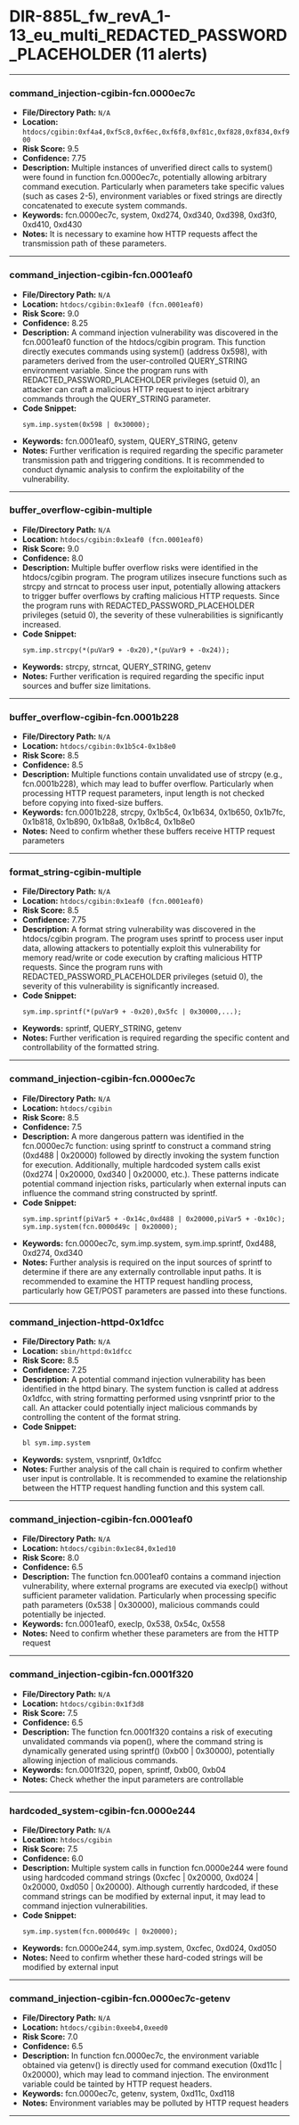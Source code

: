 # DIR-885L_fw_revA_1-13_eu_multi_REDACTED_PASSWORD_PLACEHOLDER (11 alerts)

---

### command_injection-cgibin-fcn.0000ec7c

- **File/Directory Path:** `N/A`
- **Location:** `htdocs/cgibin:0xf4a4,0xf5c8,0xf6ec,0xf6f8,0xf81c,0xf828,0xf834,0xf900`
- **Risk Score:** 9.5
- **Confidence:** 7.75
- **Description:** Multiple instances of unverified direct calls to system() were found in function fcn.0000ec7c, potentially allowing arbitrary command execution. Particularly when parameters take specific values (such as cases 2-5), environment variables or fixed strings are directly concatenated to execute system commands.
- **Keywords:** fcn.0000ec7c, system, 0xd274, 0xd340, 0xd398, 0xd3f0, 0xd410, 0xd430
- **Notes:** It is necessary to examine how HTTP requests affect the transmission path of these parameters.

---
### command_injection-cgibin-fcn.0001eaf0

- **File/Directory Path:** `N/A`
- **Location:** `htdocs/cgibin:0x1eaf0 (fcn.0001eaf0)`
- **Risk Score:** 9.0
- **Confidence:** 8.25
- **Description:** A command injection vulnerability was discovered in the fcn.0001eaf0 function of the htdocs/cgibin program. This function directly executes commands using system() (address 0x598), with parameters derived from the user-controlled QUERY_STRING environment variable. Since the program runs with REDACTED_PASSWORD_PLACEHOLDER privileges (setuid 0), an attacker can craft a malicious HTTP request to inject arbitrary commands through the QUERY_STRING parameter.
- **Code Snippet:**
  ```
  sym.imp.system(0x598 | 0x30000);
  ```
- **Keywords:** fcn.0001eaf0, system, QUERY_STRING, getenv
- **Notes:** Further verification is required regarding the specific parameter transmission path and triggering conditions. It is recommended to conduct dynamic analysis to confirm the exploitability of the vulnerability.

---
### buffer_overflow-cgibin-multiple

- **File/Directory Path:** `N/A`
- **Location:** `htdocs/cgibin:0x1eaf0 (fcn.0001eaf0)`
- **Risk Score:** 9.0
- **Confidence:** 8.0
- **Description:** Multiple buffer overflow risks were identified in the htdocs/cgibin program. The program utilizes insecure functions such as strcpy and strncat to process user input, potentially allowing attackers to trigger buffer overflows by crafting malicious HTTP requests. Since the program runs with REDACTED_PASSWORD_PLACEHOLDER privileges (setuid 0), the severity of these vulnerabilities is significantly increased.
- **Code Snippet:**
  ```
  sym.imp.strcpy(*(puVar9 + -0x20),*(puVar9 + -0x24));
  ```
- **Keywords:** strcpy, strncat, QUERY_STRING, getenv
- **Notes:** Further verification is required regarding the specific input sources and buffer size limitations.

---
### buffer_overflow-cgibin-fcn.0001b228

- **File/Directory Path:** `N/A`
- **Location:** `htdocs/cgibin:0x1b5c4-0x1b8e0`
- **Risk Score:** 8.5
- **Confidence:** 8.5
- **Description:** Multiple functions contain unvalidated use of strcpy (e.g., fcn.0001b228), which may lead to buffer overflow. Particularly when processing HTTP request parameters, input length is not checked before copying into fixed-size buffers.
- **Keywords:** fcn.0001b228, strcpy, 0x1b5c4, 0x1b634, 0x1b650, 0x1b7fc, 0x1b818, 0x1b890, 0x1b8a8, 0x1b8c4, 0x1b8e0
- **Notes:** Need to confirm whether these buffers receive HTTP request parameters

---
### format_string-cgibin-multiple

- **File/Directory Path:** `N/A`
- **Location:** `htdocs/cgibin:0x1eaf0 (fcn.0001eaf0)`
- **Risk Score:** 8.5
- **Confidence:** 7.75
- **Description:** A format string vulnerability was discovered in the htdocs/cgibin program. The program uses sprintf to process user input data, allowing attackers to potentially exploit this vulnerability for memory read/write or code execution by crafting malicious HTTP requests. Since the program runs with REDACTED_PASSWORD_PLACEHOLDER privileges (setuid 0), the severity of this vulnerability is significantly increased.
- **Code Snippet:**
  ```
  sym.imp.sprintf(*(puVar9 + -0x20),0x5fc | 0x30000,...);
  ```
- **Keywords:** sprintf, QUERY_STRING, getenv
- **Notes:** Further verification is required regarding the specific content and controllability of the formatted string.

---
### command_injection-cgibin-fcn.0000ec7c

- **File/Directory Path:** `N/A`
- **Location:** `htdocs/cgibin`
- **Risk Score:** 8.5
- **Confidence:** 7.5
- **Description:** A more dangerous pattern was identified in the fcn.0000ec7c function: using sprintf to construct a command string (0xd488 | 0x20000) followed by directly invoking the system function for execution. Additionally, multiple hardcoded system calls exist (0xd274 | 0x20000, 0xd340 | 0x20000, etc.). These patterns indicate potential command injection risks, particularly when external inputs can influence the command string constructed by sprintf.
- **Code Snippet:**
  ```
  sym.imp.sprintf(piVar5 + -0x14c,0xd488 | 0x20000,piVar5 + -0x10c);
  sym.imp.system(fcn.0000d49c | 0x20000);
  ```
- **Keywords:** fcn.0000ec7c, sym.imp.system, sym.imp.sprintf, 0xd488, 0xd274, 0xd340
- **Notes:** Further analysis is required on the input sources of sprintf to determine if there are any externally controllable input paths. It is recommended to examine the HTTP request handling process, particularly how GET/POST parameters are passed into these functions.

---
### command_injection-httpd-0x1dfcc

- **File/Directory Path:** `N/A`
- **Location:** `sbin/httpd:0x1dfcc`
- **Risk Score:** 8.5
- **Confidence:** 7.25
- **Description:** A potential command injection vulnerability has been identified in the httpd binary. The system function is called at address 0x1dfcc, with string formatting performed using vsnprintf prior to the call. An attacker could potentially inject malicious commands by controlling the content of the format string.
- **Code Snippet:**
  ```
  bl sym.imp.system
  ```
- **Keywords:** system, vsnprintf, 0x1dfcc
- **Notes:** Further analysis of the call chain is required to confirm whether user input is controllable. It is recommended to examine the relationship between the HTTP request handling function and this system call.

---
### command_injection-cgibin-fcn.0001eaf0

- **File/Directory Path:** `N/A`
- **Location:** `htdocs/cgibin:0x1ec84,0x1ed10`
- **Risk Score:** 8.0
- **Confidence:** 6.5
- **Description:** The function fcn.0001eaf0 contains a command injection vulnerability, where external programs are executed via execlp() without sufficient parameter validation. Particularly when processing specific path parameters (0x538 | 0x30000), malicious commands could potentially be injected.
- **Keywords:** fcn.0001eaf0, execlp, 0x538, 0x54c, 0x558
- **Notes:** Need to confirm whether these parameters are from the HTTP request

---
### command_injection-cgibin-fcn.0001f320

- **File/Directory Path:** `N/A`
- **Location:** `htdocs/cgibin:0x1f3d8`
- **Risk Score:** 7.5
- **Confidence:** 6.5
- **Description:** The function fcn.0001f320 contains a risk of executing unvalidated commands via popen(), where the command string is dynamically generated using sprintf() (0xb00 | 0x30000), potentially allowing injection of malicious commands.
- **Keywords:** fcn.0001f320, popen, sprintf, 0xb00, 0xb04
- **Notes:** Check whether the input parameters are controllable

---
### hardcoded_system-cgibin-fcn.0000e244

- **File/Directory Path:** `N/A`
- **Location:** `htdocs/cgibin`
- **Risk Score:** 7.5
- **Confidence:** 6.0
- **Description:** Multiple system calls in function fcn.0000e244 were found using hardcoded command strings (0xcfec | 0x20000, 0xd024 | 0x20000, 0xd050 | 0x20000). Although currently hardcoded, if these command strings can be modified by external input, it may lead to command injection vulnerabilities.
- **Code Snippet:**
  ```
  sym.imp.system(fcn.0000d49c | 0x20000);
  ```
- **Keywords:** fcn.0000e244, sym.imp.system, 0xcfec, 0xd024, 0xd050
- **Notes:** Need to confirm whether these hard-coded strings will be modified by external input

---
### command_injection-cgibin-fcn.0000ec7c-getenv

- **File/Directory Path:** `N/A`
- **Location:** `htdocs/cgibin:0xeeb4,0xeed0`
- **Risk Score:** 7.0
- **Confidence:** 6.5
- **Description:** In function fcn.0000ec7c, the environment variable obtained via getenv() is directly used for command execution (0xd11c | 0x20000), which may lead to command injection. The environment variable could be tainted by HTTP request headers.
- **Keywords:** fcn.0000ec7c, getenv, system, 0xd11c, 0xd118
- **Notes:** Environment variables may be polluted by HTTP request headers

---
